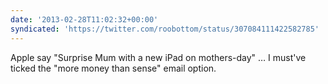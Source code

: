 ```yaml
---
date: '2013-02-28T11:02:32+00:00'
syndicated: 'https://twitter.com/roobottom/status/307084111422582785'
---
```

Apple say "Surprise Mum with a new iPad on mothers-day" … I must've ticked the "more money than sense" email option.
